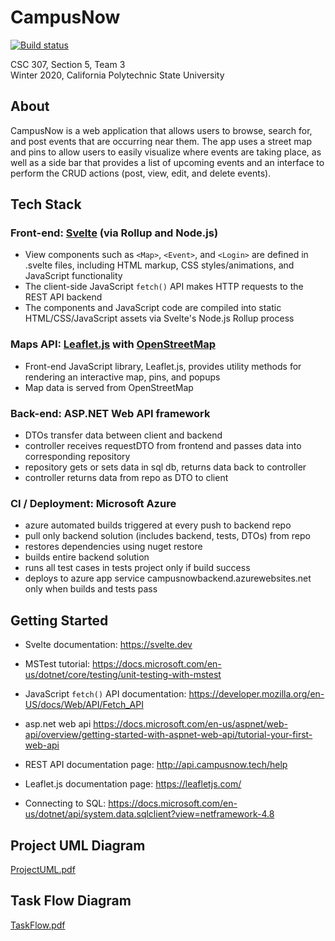 # CampusNow

[![Build status](https://dev.azure.com/jasonjen0209/campusnow/_apis/build/status/campusnowbackend%20-%20CI)](https://dev.azure.com/jasonjen0209/campusnow/_build/latest?definitionId=1)

CSC 307, Section 5, Team 3  
Winter 2020, California Polytechnic State University

## About

CampusNow is a web application that allows users to browse, search for, and post events that are occurring near them. The app uses a street map and pins to allow users to easily visualize where events are taking place, as well as a side bar that provides a list of upcoming events and an interface to perform the CRUD actions (post, view, edit, and delete events).

## Tech Stack

### Front-end: [Svelte](https://svelte.dev) (via Rollup and Node.js)
* View components such as `<Map>`, `<Event>`, and `<Login>` are defined in .svelte files, including HTML markup, CSS styles/animations, and JavaScript functionality
* The client-side JavaScript `fetch()` API makes HTTP requests to the REST API backend
* The components and JavaScript code are compiled into static HTML/CSS/JavaScript assets via Svelte's Node.js Rollup process

### Maps API: [Leaflet.js](https://leafletjs.com) with [OpenStreetMap](https://www.openstreetmap.org/about)
* Front-end JavaScript library, Leaflet.js, provides utility methods for rendering an interactive map, pins, and popups
* Map data is served from OpenStreetMap

### Back-end: ASP.NET Web API framework
* DTOs transfer data between client and backend
* controller receives requestDTO from frontend and passes data into corresponding repository
* repository gets or sets data in sql db, returns data back to controller
* controller returns data from repo as DTO to client

### CI / Deployment: Microsoft Azure
* azure automated builds triggered at every push to backend repo
* pull only backend solution (includes backend, tests, DTOs) from repo
* restores dependencies using nuget restore
* builds entire backend solution
* runs all test cases in tests project only if build success
* deploys to azure app service campusnowbackend.azurewebsites.net only when builds and tests pass

## Getting Started

* Svelte documentation: https://svelte.dev

* MSTest tutorial: https://docs.microsoft.com/en-us/dotnet/core/testing/unit-testing-with-mstest

* JavaScript `fetch()` API documentation: https://developer.mozilla.org/en-US/docs/Web/API/Fetch_API

* asp.net web api https://docs.microsoft.com/en-us/aspnet/web-api/overview/getting-started-with-aspnet-web-api/tutorial-your-first-web-api

* REST API documentation page: http://api.campusnow.tech/help

* Leaflet.js documentation page: https://leafletjs.com/

* Connecting to SQL: https://docs.microsoft.com/en-us/dotnet/api/system.data.sqlclient?view=netframework-4.8

## Project UML Diagram

[ProjectUML.pdf](https://github.com/darrylyeo/307-Sec-05-Team-3/files/4339842/ProjectUML.pdf)

## Task Flow Diagram

[TaskFlow.pdf](https://github.com/darrylyeo/307-Sec-05-Team-3/files/4339809/TaskFlow.pdf)

